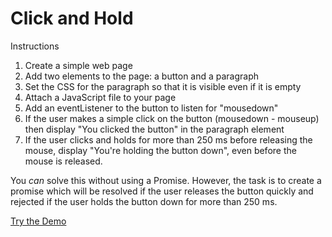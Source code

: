 # Click and Hold

Instructions

1. Create a simple web page
2. Add two elements to the page: a button and a paragraph
3. Set the CSS for the paragraph so that it is visible even if it is empty
4. Attach a JavaScript file to your page
5. Add an eventListener to the button to listen for "mousedown"
6. If the user makes a simple click on the button (mousedown - mouseup) then display "You clicked the button" in the paragraph element
7. If the user clicks and holds for more than 250 ms before releasing the mouse, display "You're holding the button down", even before the mouse is released.

You _can_ solve this without using a Promise. However, the task is to create a promise which will be resolved if the user releases the button quickly and rejected if the user holds the button down for more than 250 ms.

[Try the Demo](https://funforks.github.io/ClickAndHold/)
